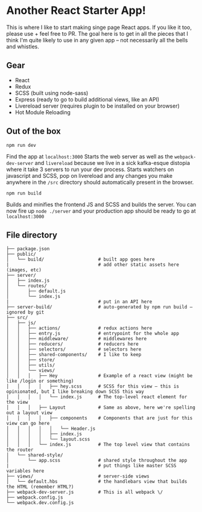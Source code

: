 # Another React Starter App!
This is where I like to start making singe page React apps. If you like it too, please use + feel free to PR.
The goal here is to get in all the pieces that I think I'm quite likely to use in any given app – not necessarily all the bells and whistles.

## Gear
- React
- Redux
- SCSS (built using node-sass)
- Express (ready to go to build additional views, like an API)
- Livereload server (requires plugin to be installed on your browser)
- Hot Module Reloading


## Out of the box

```
npm run dev
```
Find the app at `localhost:3000`
Starts the web server as well as the `webpack-dev-server` and `livereload` because we live in a sick kafka-esque distopia where it take 3 servers to run your dev process.
Starts watchers on javascript and SCSS, pop on livereload and any changes you make anywhere in the `/src` directory should automatically present in the browser.


```
npm run build
```
Builds and minifies the frontend JS and SCSS and builds the server.
You can now fire up `node ./server` and your production app should be ready to go at `localhost:3000`


## File directory
```
├── package.json
├── public/
│   └── build/                    # built app goes here
|                                 # add other static assets here (images, etc)
├── server/
│   ├── index.js
│   └── routes/
│       ├── default.js
│       └── index.js
|                                 # put in an API here
├── server-build/                 # auto-generated by npm run build – ignored by git
├── src/
│   ├── js/
│   │   ├── actions/              # redux actions here
│   │   ├── entry.js              # entrypoint for the whole app
│   │   ├── middleware/           # middlewares here
│   │   ├── reducers/             # reducers here
│   │   ├── selectors/            # selectors here
│   │   ├── shared-components/    # I like to keep 
│   │   ├── store/
│   │   ├── utils/
│   │   └── views/
│   │   │   ├── Hey               # Example of a react view (might be like /login or something)
│   │   │   │   ├── hey.scss      # SCSS for this view – this is opinionated, but I like breaking down SCSS this way
│   │   │   │   └── index.js      # The top-level react element for the view
│   │   │   ├── Layout            # Same as above, here we're spelling out a layout view
│   │   │   │   ├── components    # Components that are just for this view can go here
│   │   │   │   │   └── Header.js
│   │   │   │   ├── index.js
│   │   │   │   └── layout.scss   
│   │   │   └── index.js          # The top level view that contains the router
│   └── shared-style/ 
│       └── app.scss              # shared style throughout the app
|                                 # put things like master SCSS variables here
├── views/                        # server-side views
│   └── default.hbs               # the handlebars view that builds the HTML (remember HTML?)
├── webpack-dev-server.js         # This is all webpack \/
├── webpack.config.js
└── webpack.dev.config.js